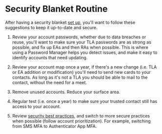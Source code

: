 # Security Blanket Routine

After having a security blanket [set up](./getting-started.md), you'll want to follow these suggestions to keep it up-to-date and secure.

1. Review your account passwords, whether due to data breaches or reuse, you'll want to make sure your TLA passwords are as strong as possible, and fix up EAs and then RAs when possible. This is where using a Password Manager helps you detect issues, and make it easy to identify accounts that need updating.

2. Review your account map once a year, if there's a new change (i.e. TLA or EA addition or modification) you'll need to send new cards to your contacts. As long as it's not a TLA you should be able to mail to the contact, without the need for a meet.

3. Remove unused accounts. Reduce your surface area.

4. Regular test (i.e. once a year) to make sure your trusted contact still has access to your account.

5. Review [security best practices](./security-best-practices.md), and switch to more secure practices when possible (follow account prioritization). For example, switching from SMS MFA to Authenticator App MFA.

